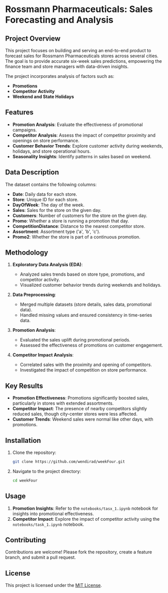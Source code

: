 # Rossmann Pharmaceuticals: Sales Forecasting and Analysis  

## Project Overview  
This project focuses on building and serving an end-to-end product to forecast sales for Rossmann Pharmaceuticals stores across several cities. The goal is to provide accurate six-week sales predictions, empowering the finance team and store managers with data-driven insights.  

The project incorporates analysis of factors such as:  
- **Promotions**  
- **Competitor Activity**  
- **Weekend and State Holidays**  

## Features  

- **Promotion Analysis**: Evaluate the effectiveness of promotional campaigns.  
- **Competitor Analysis**: Assess the impact of competitor proximity and openings on store performance.  
- **Customer Behavior Trends**: Explore customer activity during weekends, holidays, and store operational hours.  
- **Seasonality Insights**: Identify patterns in sales based on weekend.  

## Data Description  

The dataset contains the following columns:  
- **Date**: Daily data for each store.  
- **Store**: Unique ID for each store.  
- **DayOfWeek**: The day of the week.  
- **Sales**: Sales for the store on the given day.  
- **Customers**: Number of customers for the store on the given day.  
- **Promo**: Whether a store is running a promotion that day.  
- **CompetitionDistance**: Distance to the nearest competitor store.  
- **Assortment**: Assortment type ('a', 'b', 'c').  
- **Promo2**: Whether the store is part of a continuous promotion.  

## Methodology  

1. **Exploratory Data Analysis (EDA)**:  
   - Analyzed sales trends based on store type, promotions, and competitor activity.  
   - Visualized customer behavior trends during weekends and holidays.  

2. **Data Preprocessing**:  
   - Merged multiple datasets (store details, sales data, promotional data).  
   - Handled missing values and ensured consistency in time-series data.  

3. **Promotion Analysis**:  
   - Evaluated the sales uplift during promotional periods.  
   - Assessed the effectiveness of promotions on customer engagement.  

4. **Competitor Impact Analysis**:  
   - Correlated sales with the proximity and opening of competitors.  
   - Investigated the impact of competition on store performance.    

## Key Results  

- **Promotion Effectiveness**: Promotions significantly boosted sales, particularly in stores with extended assortments.  
- **Competitor Impact**: The presence of nearby competitors slightly reduced sales, though city-center stores were less affected.  
- **Customer Trends**: Weekend sales were normal like other days, with promotions. 

## Installation  

1. Clone the repository:  
   ```bash  
   git clone https://github.com/wendirad/weekFour.git  
   ```  

2. Navigate to the project directory:  
   ```bash  
   cd weekFour  
   ```  

## Usage  
 
1. **Promotion Insights**: Refer to the `notebooks/tasx_1.ipynb` notebook for insights into promotional effectiveness.  
2. **Competitor Impact**: Explore the impact of competitor activity using the `notebooks/task_1.ipynb` notebook.  

## Contributing  

Contributions are welcome! Please fork the repository, create a feature branch, and submit a pull request.  

## License  

This project is licensed under the [MIT License](LICENSE).  
